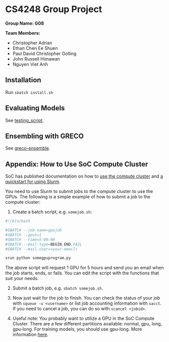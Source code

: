 # CS4248 Group Project

**Group Name: G08**

**Team Members:**

- Christopher Adrian
- Ethan Chen Ee Shuen
- Paul David Christopher Golling
- John Russell Himawan
- Nguyen Viet Anh

## Installation

Run `sbatch install.sh`

## Evaluating Models

See [testing_script](./testing_script/).

## Ensembling with GRECO

See [greco-ensemble](./greco-ensemble/).

## Appendix: How to Use SoC Compute Cluster

SoC has published documentation on how to [use the compute cluster](https://dochub.comp.nus.edu.sg/cf/services/compute-cluster) and [a quickstart for using Slurm](https://dochub.comp.nus.edu.sg/cf/guides/compute-cluster/slurm-quick).

You need to use Slurm to submit jobs to the compute cluster to use the GPUs. The following is a simple example of how to submit a job to the compute cluster:

1. Create a batch script, e.g. `somejob.sh`:

```bash
#!/bin/bash

#SBATCH --job-name=gpujob
#SBATCH --gpus=1
#SBATCH --time=5:00:00
#SBATCH --mail-type=BEGIN,END,FAIL
#SBATCH --mail-user=<your-email>

srun python somegpuprogram.py
```

The above script will request 1 GPU for 5 hours and send you an email when the job starts, ends, or fails. You can edit the script with the functions that suit your needs.

2. Submit a batch job, e.g. `sbatch somejob.sh`.

3. Now just wait for the job to finish. You can check the status of your job with `squeue -u <username>` or list job accounting information with `sacct`. If you need to cancel a job, you can do so with `scancel <jobid>`.

4. Useful note: You probably want to utilize a GPU in the SoC Compute Cluster. There are a few different partitions available: normal, gpu, long, gpu-long. For training models, you should use gpu-long. More information [here](https://dochub.comp.nus.edu.sg/cf/guides/compute-cluster/gpu).